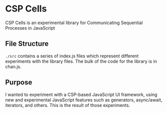 # CSP Cells
CSP Cells is an experimental library for Communicating Sequential Processes in JavaScript

## File Structure
`./src` contains a series of index.js files which represent different experiments with the library files. The bulk of the code for the library is in chan.js.

## Purpose
I wanted to experiment with a CSP-based JavaScript UI framework, using new and experimental JavaScript features such as
 generators, async/await, iterators, and others. This is the result of those experiments.
